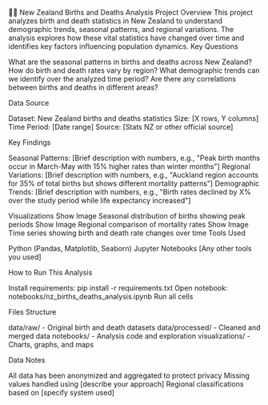 👶🏻 New Zealand Births and Deaths Analysis
Project Overview
This project analyzes birth and death statistics in New Zealand to understand demographic trends, seasonal patterns, and regional variations. The analysis explores how these vital statistics have changed over time and identifies key factors influencing population dynamics.
Key Questions

What are the seasonal patterns in births and deaths across New Zealand?
How do birth and death rates vary by region?
What demographic trends can we identify over the analyzed time period?
Are there any correlations between births and deaths in different areas?

Data Source

Dataset: New Zealand births and deaths statistics
Size: [X rows, Y columns]
Time Period: [Date range]
Source: [Stats NZ or other official source]

Key Findings

Seasonal Patterns: [Brief description with numbers, e.g., "Peak birth months occur in March-May with 15% higher rates than winter months"]
Regional Variations: [Brief description with numbers, e.g., "Auckland region accounts for 35% of total births but shows different mortality patterns"]
Demographic Trends: [Brief description with numbers, e.g., "Birth rates declined by X% over the study period while life expectancy increased"]

Visualizations
Show Image
Seasonal distribution of births showing peak periods
Show Image
Regional comparison of mortality rates
Show Image
Time series showing birth and death rate changes over time
Tools Used

Python (Pandas, Matplotlib, Seaborn)
Jupyter Notebooks
[Any other tools you used]

How to Run This Analysis

Install requirements: pip install -r requirements.txt
Open notebook: notebooks/nz_births_deaths_analysis.ipynb
Run all cells

Files Structure

data/raw/ - Original birth and death datasets
data/processed/ - Cleaned and merged data
notebooks/ - Analysis code and exploration
visualizations/ - Charts, graphs, and maps

Data Notes

All data has been anonymized and aggregated to protect privacy
Missing values handled using [describe your approach]
Regional classifications based on [specify system used]
